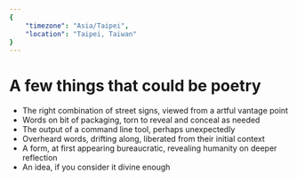 ```yaml
---
{
	"timezone": "Asia/Taipei",
	"location": "Taipei, Taiwan"
}
---
```

# A few things that could be poetry

* The right combination of street signs, viewed from a artful vantage point
* Words on bit of packaging, torn to reveal and conceal as needed
* The output of a command line tool, perhaps unexpectedly
* Overheard words, drifting along, liberated from their initial context
* A form, at first appearing bureaucratic, revealing humanity on deeper reflection
* An idea, if you consider it divine enough
